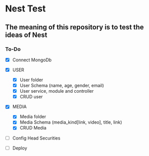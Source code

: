 # Nest Test

## The meaning of this repository is to test the ideas of Nest

### To-Do

- [X] Connect MongoDb
- [X] USER

  - [X] User folder
  - [X] User Schema (name, age, gender, email)
  - [X] User service, module and controller
  - [X] CRUD user

- [X] MEDIA

  - [X] Media folder
  - [X] Media Schema (media_kind[link, video], title, link)
  - [X] CRUD Media

- [ ] Config Head Securities
- [ ] Deploy
